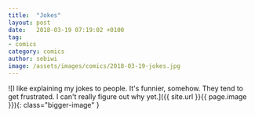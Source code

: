 ```yaml
---
title:  "Jokes"
layout: post
date:   2018-03-19 07:19:02 +0100
tag:
- comics
category: comics
author: sebiwi
image: /assets/images/comics/2018-03-19-jokes.jpg
---
```


![I like explaining my jokes to people. It's funnier, somehow. They tend to get frustrated. I can't really figure out why yet.]({{ site.url }}{{ page.image }}){: class="bigger-image" }
